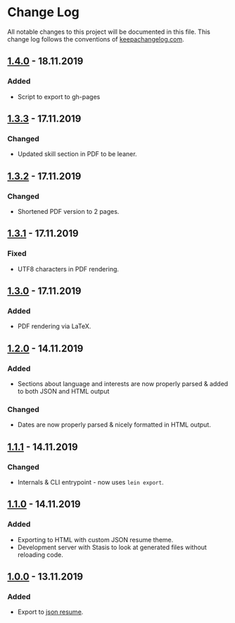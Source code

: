 # Change Log
All notable changes to this project will be documented in this file. This change log follows the conventions of [keepachangelog.com](http://keepachangelog.com/).

## [1.4.0] - 18.11.2019
### Added
- Script to export to gh-pages

## [1.3.3] - 17.11.2019
### Changed
- Updated skill section in PDF to be leaner.

## [1.3.2] - 17.11.2019
### Changed
- Shortened PDF version to 2 pages.

## [1.3.1] - 17.11.2019
### Fixed
- UTF8 characters in PDF rendering.

## [1.3.0] - 17.11.2019
### Added
- PDF rendering via LaTeX.

## [1.2.0] - 14.11.2019
### Added
- Sections about language and interests are now properly parsed & added to both JSON and HTML output

### Changed
- Dates are now properly parsed & nicely formatted in HTML output.

## [1.1.1] - 14.11.2019
### Changed
- Internals & CLI entrypoint - now uses `lein export`.

## [1.1.0] - 14.11.2019
### Added
- Exporting to HTML with custom JSON resume theme.
- Development server with Stasis to look at generated files without reloading code.

## [1.0.0] - 13.11.2019
### Added
- Export to [json resume](jsonresume.org).

[1.4.0]: https://github.com/scoiatael/resume/compare/v1.3.3...v1.4.0
[1.3.3]: https://github.com/scoiatael/resume/compare/v1.3.2...v1.3.3
[1.3.2]: https://github.com/scoiatael/resume/compare/v1.3.1...v1.3.2
[1.3.1]: https://github.com/scoiatael/resume/compare/v1.3.0...v1.3.1
[1.3.0]: https://github.com/scoiatael/resume/compare/v1.2.0...v1.3.0
[1.2.0]: https://github.com/scoiatael/resume/compare/v1.1.1...v1.2.0
[1.1.1]: https://github.com/scoiatael/resume/compare/v1.1.0...v1.1.1
[1.1.0]: https://github.com/scoiatael/resume/compare/v1.0.0...v1.1.0
[1.0.0]: https://github.com/scoiatael/resume/releases/v1.0.0
